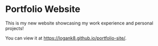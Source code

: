 # Portfolio Website

This is my new website showcasing my work experience and personal projects!

You can view it at https://logank8.github.io/portfolio-site/.